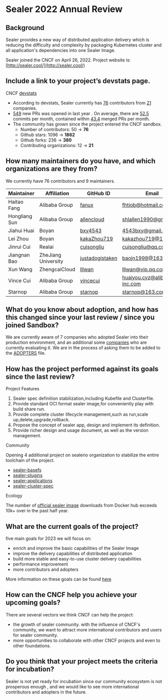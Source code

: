 # Sealer 2022 Annual Review

## Background

Sealer provides a new way of distributed application delivery which is reducing the difficulty and complexity by
packaging Kubernetes cluster and all application's dependencies into one Sealer Image.

Sealer joined the CNCF on April 26, 2022. Project website is: [http://sealer.cool/](http://sealer.cool/)

## Include a link to your project’s devstats page.

CNCF [devstats](https://sealer.devstats.cncf.io/d/8/dashboards?orgId=1&refresh=15m)

- According to devstats, Sealer currently has [76](https://sealer.devstats.cncf.io/d/22/prs-authors-table?orgId=1)
  contributors from [21](https://sealer.devstats.cncf.io/d/5/companies-table?orgId=1) companies.
- [549](https://sealer.devstats.cncf.io/d/15/new-prs-in-repository-groups?orgId=1&var-period=w&var-repogroup_name=All)
  new PRs was opened in last year . On average, there
  are [52.5](https://sealer.devstats.cncf.io/d/74/contributions-chart?orgId=1&var-period=m&var-metric=commits&var-repogroup_name=All&var-country_name=All&var-company_name=All&var-company=all&from=now-2y&to=now)
  commits per month, contained
  within [43.4](https://sealer.devstats.cncf.io/d/74/contributions-chart?orgId=1&var-period=m&var-metric=mergedprs&var-repogroup_name=All&var-country_name=All&var-company_name=All&var-company=all&from=now-2y&to=now)
  merged PRs per month.
- The community has grown since the project entered the CNCF sandbox.
    - Number of contributors: 50 -> **76**
    - Github stars: 1096 -> **1862**
    - Github forks: 236 -> **380**
    - Contributing organizations: 12 -> **21**

## How many maintainers do you have, and which organizations are they from?

We currently have 76 contributors and 9 maintainers.

| Maintainer | Affiliation | GitHub ID | Email |
| --- | --- | --- | --- |
| Haitao Fang | Alibaba Group | [fanux](https://github.com/fanux) | [fhtjob@hotmail.com](mailto:fhtjob@hotmail.com) |
| Hongliang Sun | Alibaba Group | [allencloud](https://github.com/allencloud) | [shlallen1990@gmail.com](mailto:shlallen1990@gmail.com) |
| Jiahui Huai | Boyan | [bxy4543](https://github.com/bxy4543) | [4543bxy@gmail.com](mailto:4543bxy@gmail.com) |
| Lei Zhou | Boyan | [kakaZhou719](https://github.com/kakaZhou719) | [kakazhou719@163.com](mailto:kakazhou719@163.com) |
| Jinrui Cui | Realai | [cuisongliu](https://github.com/cuisongliu) | [cuisongliu@qq.com](mailto:cuisongliu@qq.com) |
| Jiangnan Bao | ZheJiang University | [justadogistaken](https://github.com/justadogistaken) | [baojn1998@163.com](mailto:baojn1998@163.com) |
| Xun Wang | ZhengcaiCloud | [lllwan](https://github.com/lllwan) | [lllwan@vip.qq.com](mailto:lllwan@vip.qq.com) |
| Vince Cui | Alibaba Group | [vincecui](https://github.com/vincecui) | [huaiyou.cyz@alibaba-inc.com](mailto:huaiyou.cyz@alibaba-inc.com) |
| Starnop | Alibaba Group | [starnop](https://github.com/starnop) | [starnop@163.com](mailto:starnop@163.com) |

## What do you know about adoption, and how has this changed since your last review / since you joined Sandbox?

We are currently aware of 7 companies who adopted Sealer into their production environment, and an additional
some [companies](https://github.com/sealerio/sealer/issues/119) who are currently evaluating it. We are in the process
of asking them to be added to the [ADOPTERS](https://github.com/sealerio/sealer/blob/main/Adopters.md) file.

## How has the project performed against its goals since the last review?

Project Features

1. Sealer spec definition stabilization,including Kubefile and Clusterfile.
2. Provide standard OCI format sealer image,for conveniently play with build share run.
3. Provide complete cluster lifecycle management,such as run,scale up,delete,upgrade,rollback.
4. Propose the concept of sealer app, design and implement its definition.
5. Provide richer design and usage document, as well as the version management.

Community

Opening 4 additional project on sealerio organization to stabilize the entire toolchain of the project.

- [sealer-basefs](https://github.com/sealerio/basefs)
- [sealer-plugins](https://github.com/sealerio/plugins)
- [sealer-applications](https://github.com/sealerio/applications)
- [sealer-cluster-spec](https://github.com/sealerio/cluster-spec)

Ecology

The number of [official sealer image](https://hub.docker.com/r/sealerio/kubernetes) downloads from Docker hub exceeds 10k+ over in the past half year.

## What are the current goals of the project?

five main goals for 2023 we will focus on:

- enrich and improve the basic capabilities of the Sealer Image
- improve the delivery capabilities of distributed application
- build more stable and easy-to-use cluster delivery capabilities
- performance improvement
- more contributors and adopters

More information on these goals can be found [here](https://github.com/sealerio/sealer/blob/main/ROADMAP.md)

## How can the CNCF help you achieve your upcoming goals?

There are several vectors we think CNCF can help the project:

- the growth of sealer community. with the influence of CNCF's community, we want to attract more international
  contributors and users for sealer community.
- more opportunities to collaborate with other CNCF projects and even to other foundations.

## Do you think that your project meets the criteria for incubation?

Sealer is not yet ready for incubation since our community ecosystem is not prosperous enough , and we would like to
see more international contributors and adopters in the future.
